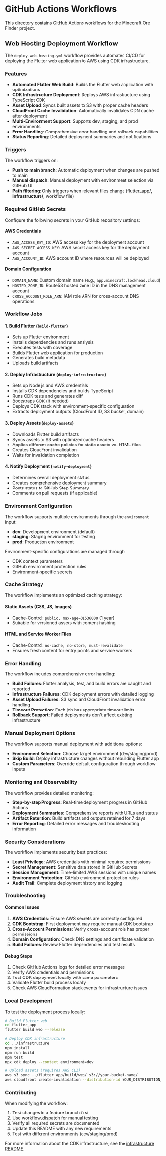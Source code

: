 # GitHub Actions Workflows

This directory contains GitHub Actions workflows for the Minecraft Ore Finder project.

## Web Hosting Deployment Workflow

The `deploy-web-hosting.yml` workflow provides automated CI/CD for deploying the Flutter web application to AWS using CDK infrastructure.

### Features

- **Automated Flutter Web Build**: Builds the Flutter web application with optimizations
- **CDK Infrastructure Deployment**: Deploys AWS infrastructure using TypeScript CDK
- **Asset Upload**: Syncs built assets to S3 with proper cache headers
- **CloudFront Cache Invalidation**: Automatically invalidates CDN cache after deployment
- **Multi-Environment Support**: Supports dev, staging, and prod environments
- **Error Handling**: Comprehensive error handling and rollback capabilities
- **Status Reporting**: Detailed deployment summaries and notifications

### Triggers

The workflow triggers on:
- **Push to main branch**: Automatic deployment when changes are pushed to main
- **Manual dispatch**: Manual deployment with environment selection via GitHub UI
- **Path filtering**: Only triggers when relevant files change (flutter_app/**, infrastructure/**, workflow file)

### Required GitHub Secrets

Configure the following secrets in your GitHub repository settings:

#### AWS Credentials
- `AWS_ACCESS_KEY_ID`: AWS access key for the deployment account
- `AWS_SECRET_ACCESS_KEY`: AWS secret access key for the deployment account
- `AWS_ACCOUNT_ID`: AWS account ID where resources will be deployed

#### Domain Configuration
- `DOMAIN_NAME`: Custom domain name (e.g., `app.minecraft.lockhead.cloud`)
- `HOSTED_ZONE_ID`: Route53 hosted zone ID in the DNS management account
- `CROSS_ACCOUNT_ROLE_ARN`: IAM role ARN for cross-account DNS operations

### Workflow Jobs

#### 1. Build Flutter (`build-flutter`)
- Sets up Flutter environment
- Installs dependencies and runs analysis
- Executes tests with coverage
- Builds Flutter web application for production
- Generates build metadata
- Uploads build artifacts

#### 2. Deploy Infrastructure (`deploy-infrastructure`)
- Sets up Node.js and AWS credentials
- Installs CDK dependencies and builds TypeScript
- Runs CDK tests and generates diff
- Bootstraps CDK (if needed)
- Deploys CDK stack with environment-specific configuration
- Extracts deployment outputs (CloudFront ID, S3 bucket, domain)

#### 3. Deploy Assets (`deploy-assets`)
- Downloads Flutter build artifacts
- Syncs assets to S3 with optimized cache headers
- Applies different cache policies for static assets vs. HTML files
- Creates CloudFront invalidation
- Waits for invalidation completion

#### 4. Notify Deployment (`notify-deployment`)
- Determines overall deployment status
- Creates comprehensive deployment summary
- Posts status to GitHub Step Summary
- Comments on pull requests (if applicable)

### Environment Configuration

The workflow supports multiple environments through the `environment` input:

- **dev**: Development environment (default)
- **staging**: Staging environment for testing
- **prod**: Production environment

Environment-specific configurations are managed through:
- CDK context parameters
- GitHub environment protection rules
- Environment-specific secrets

### Cache Strategy

The workflow implements an optimized caching strategy:

#### Static Assets (CSS, JS, Images)
- Cache-Control: `public, max-age=31536000` (1 year)
- Suitable for versioned assets with content hashing

#### HTML and Service Worker Files
- Cache-Control: `no-cache, no-store, must-revalidate`
- Ensures fresh content for entry points and service workers

### Error Handling

The workflow includes comprehensive error handling:

- **Build Failures**: Flutter analysis, test, and build errors are caught and reported
- **Infrastructure Failures**: CDK deployment errors with detailed logging
- **Asset Upload Failures**: S3 sync and CloudFront invalidation error handling
- **Timeout Protection**: Each job has appropriate timeout limits
- **Rollback Support**: Failed deployments don't affect existing infrastructure

### Manual Deployment Options

The workflow supports manual deployment with additional options:

- **Environment Selection**: Choose target environment (dev/staging/prod)
- **Skip Build**: Deploy infrastructure changes without rebuilding Flutter app
- **Custom Parameters**: Override default configuration through workflow inputs

### Monitoring and Observability

The workflow provides detailed monitoring:

- **Step-by-step Progress**: Real-time deployment progress in GitHub Actions
- **Deployment Summaries**: Comprehensive reports with URLs and status
- **Artifact Retention**: Build artifacts and outputs retained for 7 days
- **Error Reporting**: Detailed error messages and troubleshooting information

### Security Considerations

The workflow implements security best practices:

- **Least Privilege**: AWS credentials with minimal required permissions
- **Secret Management**: Sensitive data stored in GitHub Secrets
- **Session Management**: Time-limited AWS sessions with unique names
- **Environment Protection**: GitHub environment protection rules
- **Audit Trail**: Complete deployment history and logging

### Troubleshooting

#### Common Issues

1. **AWS Credentials**: Ensure AWS secrets are correctly configured
2. **CDK Bootstrap**: First deployment may require manual CDK bootstrap
3. **Cross-Account Permissions**: Verify cross-account role has proper permissions
4. **Domain Configuration**: Check DNS settings and certificate validation
5. **Build Failures**: Review Flutter dependencies and test results

#### Debug Steps

1. Check GitHub Actions logs for detailed error messages
2. Verify AWS credentials and permissions
3. Test CDK deployment locally with same parameters
4. Validate Flutter build process locally
5. Check AWS CloudFormation stack events for infrastructure issues

### Local Development

To test the deployment process locally:

```bash
# Build Flutter web
cd flutter_app
flutter build web --release

# Deploy CDK infrastructure
cd ../infrastructure
npm install
npm run build
npm test
npx cdk deploy --context environment=dev

# Upload assets (requires AWS CLI)
aws s3 sync ../flutter_app/build/web/ s3://your-bucket-name/
aws cloudfront create-invalidation --distribution-id YOUR_DISTRIBUTION_ID --paths "/*"
```

### Contributing

When modifying the workflow:

1. Test changes in a feature branch first
2. Use workflow_dispatch for manual testing
3. Verify all required secrets are documented
4. Update this README with any new requirements
5. Test with different environments (dev/staging/prod)

For more information about the CDK infrastructure, see the [infrastructure README](../../infrastructure/README.md).